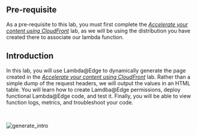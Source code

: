 ## Pre-requisite

As a pre-requisite to this lab, you must first complete the [_Accelerate your content using CloudFront_](/CloudFront/Accelerate_your_content/) lab, as we will be using the distribution you have created there to associate our lambda function.


## Introduction

In this lab,  you will use Lambda@Edge to dynamically generate the page created in the [_Accelerate your content using CloudFront_](/CloudFront/Accelerate_your_content/) lab. Rather than a simple dump of the request headers, we will output the values in an HTML table.  You will learn how to create Lamdba@Edge permissions, deploy functional Lambda@Edge code, and test it.  Finally, you will be able to view function logs, metrics, and troubleshoot your code.

<br/>

![generate_intro](/assets/images/lambda-at-edge/generate_intro.png)